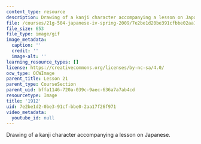 ```yaml
---
content_type: resource
description: Drawing of a kanji character accompanying a lesson on Japanese.
file: /courses/21g-504-japanese-iv-spring-2009/7e2be1d20be391cfbbe02aa17f26f971_1912.gif
file_size: 653
file_type: image/gif
image_metadata:
  caption: ''
  credit: ''
  image-alt: ''
learning_resource_types: []
license: https://creativecommons.org/licenses/by-nc-sa/4.0/
ocw_type: OCWImage
parent_title: Lesson 21
parent_type: CourseSection
parent_uid: bffa1146-720a-039c-9aec-636a7a7ab4cd
resourcetype: Image
title: '1912'
uid: 7e2be1d2-0be3-91cf-bbe0-2aa17f26f971
video_metadata:
  youtube_id: null
---
```

Drawing of a kanji character accompanying a lesson on Japanese.